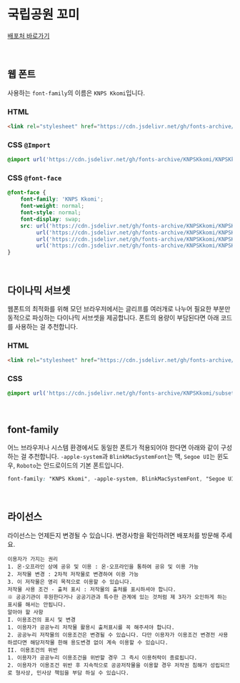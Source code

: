 # 국립공원 꼬미

[배포처 바로가기](https://www.knps.or.kr/portal/bandal/sub01.do)

&nbsp;

## 웹 폰트

사용하는 `font-family`의 이름은 `KNPS Kkomi`입니다.

### HTML

```html
<link rel="stylesheet" href="https://cdn.jsdelivr.net/gh/fonts-archive/KNPSKkomi/KNPSKkomi.css" type="text/css"/>
```

### CSS `@Import`

```css
@import url('https://cdn.jsdelivr.net/gh/fonts-archive/KNPSKkomi/KNPSKkomi.css');
```

### CSS `@font-face`

```css
@font-face {
    font-family: 'KNPS Kkomi';
    font-weight: normal;
    font-style: normal;
    font-display: swap;
    src: url('https://cdn.jsdelivr.net/gh/fonts-archive/KNPSKkomi/KNPSKkomi.woff2') format('woff2'),
         url('https://cdn.jsdelivr.net/gh/fonts-archive/KNPSKkomi/KNPSKkomi.woff') format('woff'),
         url('https://cdn.jsdelivr.net/gh/fonts-archive/KNPSKkomi/KNPSKkomi.otf') format('opentype'),
         url('https://cdn.jsdelivr.net/gh/fonts-archive/KNPSKkomi/KNPSKkomi.ttf') format('truetype');
}
```

&nbsp;

## 다이나믹 서브셋

웹폰트의 최적화를 위해 모던 브라우저에서는 글리프를 여러개로 나누어 필요한 부분만 동적으로 파싱하는 다이나믹 서브셋을 제공합니다. 폰트의 용량이 부담된다면 아래 코드를 사용하는 걸 추천합니다.

### HTML

```html
<link rel="stylesheet" href="https://cdn.jsdelivr.net/gh/fonts-archive/KNPSKkomi/subsets/KNPSKkomi-dynamic-subset.css" type="text/css"/>
```

### CSS

```css
@import url('https://cdn.jsdelivr.net/gh/fonts-archive/KNPSKkomi/subsets/KNPSKkomi-dynamic-subset.css');
```

&nbsp;

## font-family

어느 브라우저나 시스템 환경에서도 동일한 폰트가 적용되어야 한다면 아래와 같이 구성하는 걸 추천합니다. `-apple-system`과 `BlinkMacSystemFont`는 맥, `Segoe UI`는 윈도우, `Roboto`는 안드로이드의 기본 폰트입니다.


```css
font-family: "KNPS Kkomi", -apple-system, BlinkMacSystemFont, "Segoe UI", Roboto, Oxygen, Ubuntu, Cantarell, "Open Sans", "Helvetica Neue", sans-serif;
```

&nbsp;

## 라이선스

라이선스는 언제든지 변경될 수 있습니다. 변경사항을 확인하려면 배포처를 방문해 주세요.

```
이용자가 가지는 권리 
1. 온·오프라인 상에 공유 및 이용 : 온·오프라인을 통하여 공유 및 이용 가능 
2. 저작물 변경 : 2차적 저작물로 변경하여 이용 가능 
3. 이 저작물은 영리 목적으로 이용할 수 있습니다. 
저작물 사용 조건 - 출처 표시 : 저작물의 출처를 표시하셔야 합니다. 
※ 공공기관이 후원한다거나 공공기관과 특수한 관계에 있는 것처럼 제 3자가 오인하게 하는 표시를 해서는 안됩니다. 
알아야 할 사항 
I. 이용조건의 표시 및 변경 
1. 이용자가 공공누리 저작물 활용시 출처표시를 꼭 해주셔야 합니다. 
2. 공공누리 저작물의 이용조건은 변경될 수 있습니다. 다만 이용자가 이용조건 변경전 사용하셨다면 해당저작물 한해 용도변경 없이 계속 이용할 수 있습니다. 
II. 이용조건의 위반 
1. 이용자가 공공누리 이용조건을 위반할 경우 그 즉시 이용허락이 종료됩니다. 
2. 이용자가 이용조건 위반 후 지속적으로 공공저작물을 이용할 경우 저작권 침해가 성립되므로 형사상, 민사상 책임을 부담 하실 수 있습니다.
```
